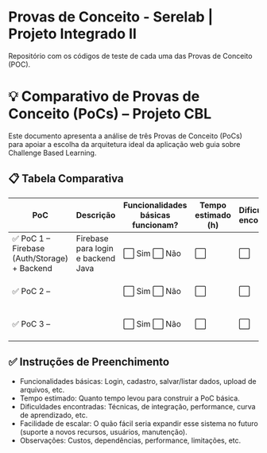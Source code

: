 # Provas de Conceito - Serelab | Projeto Integrado II
Repositório com os códigos de teste de cada uma das Provas de Conceito (POC).


# 💡 Comparativo de Provas de Conceito (PoCs) – Projeto CBL

Este documento apresenta a análise de três Provas de Conceito (PoCs) para apoiar a escolha da arquitetura ideal da aplicação web guia sobre Challenge Based Learning.

## 📋 Tabela Comparativa

| PoC | Descrição | Funcionalidades básicas funcionam? | Tempo estimado (h) | Dificuldades encontradas | Facilidade de escalar | Observações |
|-----|-----------|-------------------------------------|---------------------|----------------------------|------------------------|-------------|
| ✅ PoC 1 – Firebase (Auth/Storage) + Backend | Firebase para login e backend Java | ⬜ Sim ⬜ Não | ⬜ | ⬜ | ⬜ Alta ⬜ Média ⬜ Baixa | ⬜ |
| ✅ PoC 2 – | | ⬜ Sim ⬜ Não | ⬜ | ⬜ | ⬜ Alta ⬜ Média ⬜ Baixa | ⬜ |
| ✅ PoC 3 – | | ⬜ Sim ⬜ Não | ⬜ | ⬜ | ⬜ Alta ⬜ Média ⬜ Baixa | ⬜ |

## ✅ Instruções de Preenchimento

- Funcionalidades básicas: Login, cadastro, salvar/listar dados, upload de arquivos, etc.
- Tempo estimado: Quanto tempo levou para construir a PoC básica.
- Dificuldades encontradas: Técnicas, de integração, performance, curva de aprendizado, etc.
- Facilidade de escalar: O quão fácil seria expandir esse sistema no futuro (suporte a novos recursos, usuários, manutenção).
- Observações: Custos, dependências, performance, limitações, etc.
